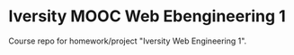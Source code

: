 Iversity MOOC Web Ebengineering 1
=================================

Course repo for homework/project "Iversity Web Engineering 1".
